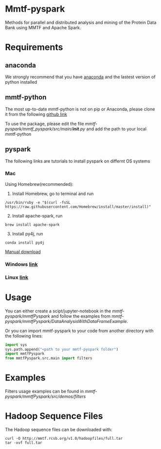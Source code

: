 # Mmtf-pyspark
Methods for parallel and distributed analysis and mining of the Protein Data Bank using MMTF and Apache Spark.

# Requirements

## anaconda
We strongly recommend that you have [anaconda](https://docs.continuum.io/anaconda/install/) and the lastest version of python installed


## mmtf-python 

The most up-to-date mmtf-python is not on pip or Anaconda, please clone it from the following [github link](https://github.com/rcsb/mmtf-python)

To use the package, please edit the file *mmtf-pyspark/mmtf_pyspark/src/main/__init__.py* and add the path to your local mmtf-python

## pyspark

The following links are tutorials to install pyspark on differnt OS systems

### Mac
   
Using Homebrew(recommended):

1. Install Homebrew, go to terminal and run

```
/usr/bin/ruby -e "$(curl -fsSL https://raw.githubusercontent.com/Homebrew/install/master/install)"
```

2. Install apache-spark, run

```
brew install apache-spark
```

3. Install py4j, run 

```
conda install py4j
```
[Manual download](https://medium.com/@GalarnykMichael/install-spark-on-mac-pyspark-453f395f240b) 

### Windows [link](https://medium.com/@GalarnykMichael/install-spark-on-windows-pyspark-4498a5d8d66c)

### Linux [link](https://medium.com/@GalarnykMichael/install-spark-on-ubuntu-pyspark-231c45677de0)


# Usage

You can either create a scipt/jupyter-notebook in the *mmtf-pyspark/mmtfPyspark* and follow the examples from *mmtf-pyspark/mmtfPyspark/DataAnalysisWithDataFrameExample*. 

Or you can import mmtf-pyspark to your code from another directory with the following lines:

```python
import sys
sys.path.append("<path to your mmtf-pyspark folder")
import mmtfPyspark
from mmtfPyspark.src.main import filters
``` 

# Examples

Filters usage examples can be found in *mmtf-pyspark/mmtfPyspark/src/demos/filters* 

# Hadoop Sequence Files

The Hadoop sequence files can be downloaded with: 
```
curl -O http://mmtf.rcsb.org/v1.0/hadoopfiles/full.tar
tar -xvf full.tar
```
